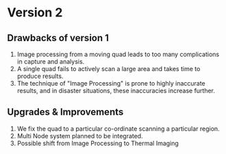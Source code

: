 # Version 2

## Drawbacks of version 1
1. Image processing from a moving quad leads to too many complications in capture and analysis.
2. A single quad fails to actively scan a large area and takes time to produce results.
3. The technique of "Image Processing" is prone to highly inaccurate results, and in disaster situations, these inaccuracies increase further.

## Upgrades & Improvements
1. We fix the quad to a particular co-ordinate scanning a particular region.
2. Multi Node system planned to be integrated.
3. Possible shift from Image Processing to Thermal Imaging

